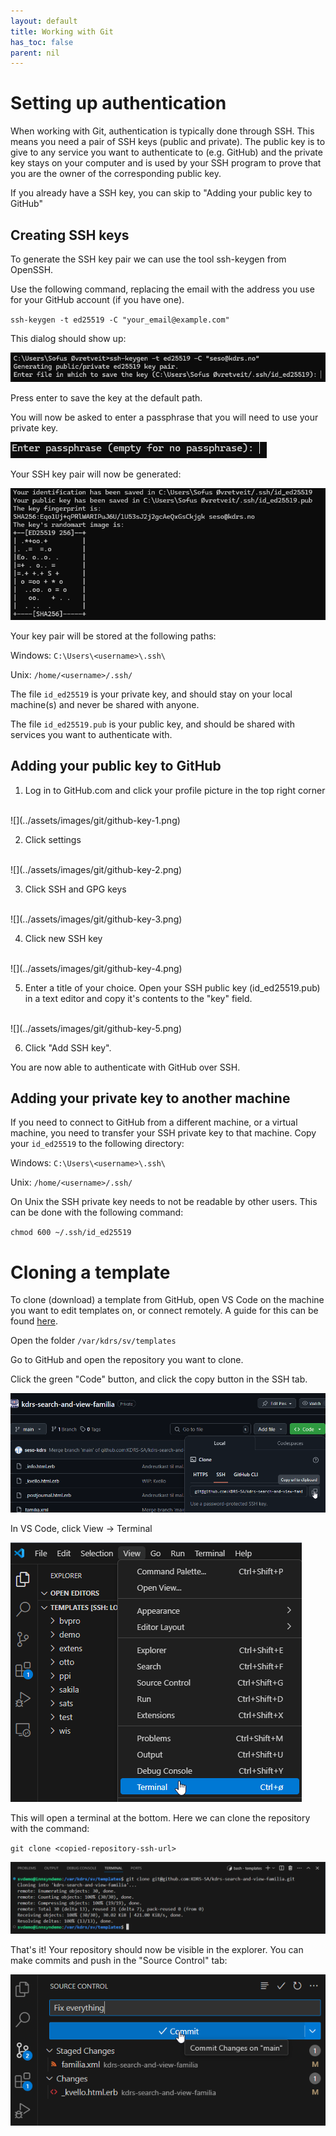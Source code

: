 ```yaml
---
layout: default
title: Working with Git
has_toc: false
parent: nil
---
```


# Setting up authentication

When working with Git, authentication is typically done through SSH. This means you need a pair of SSH keys (public and private). The public key is to give to any service you want to authenticate to (e.g. GitHub) and the private key stays on your computer and is used by your SSH program to prove that you are the owner of the corresponding public key.

If you already have a SSH key, you can skip to "Adding your public key to GitHub"

## Creating SSH keys

To generate the SSH key pair we can use the tool ssh-keygen from OpenSSH.

Use the following command, replacing the email with the address you use for your GitHub account (if you have one).

`ssh-keygen -t ed25519 -C "your_email@example.com"`

This dialog should show up:

![](../assets/images/git/ssh-keygen-1.png)

Press enter to save the key at the default path.


You will now be asked to enter a passphrase that you will need to use your private key.

![](../assets/images/git/ssh-keygen-2.png)


Your SSH key pair will now be generated: 

![](../assets/images/git/ssh-keygen-3.png)

Your key pair will be stored at the following paths:

Windows: `C:\Users\<username>\.ssh\`

Unix: `/home/<username>/.ssh/`

The file `id_ed25519` is your private key, and should stay on your local machine(s) and never be shared with anyone.

The file `id_ed25519.pub` is your public key, and should be shared with services you want to authenticate with.

## Adding your public key to GitHub

1. Log in to GitHub.com and click your profile picture in the top right corner
<br>
![](../assets/images/git/github-key-1.png)

2. Click settings
<br>
![](../assets/images/git/github-key-2.png)

3. Click SSH and GPG keys
<br>
![](../assets/images/git/github-key-3.png)

4. Click new SSH key
<br>
![](../assets/images/git/github-key-4.png)

5. Enter a title of your choice. Open your SSH public key (id_ed25519.pub) in a text editor and copy it's contents to the "key" field.
<br>
![](../assets/images/git/github-key-5.png)

6. Click "Add SSH key".

You are now able to authenticate with GitHub over SSH.

## Adding your private key to another machine

If you need to connect to GitHub from a different machine, or a virtual machine, you need to transfer your SSH private key to that machine. Copy your `id_ed25519` to the following directory:

Windows: `C:\Users\<username>\.ssh\`

Unix: `/home/<username>/.ssh/`

On Unix the SSH private key needs to not be readable by other users. This can be done with the following command:

`chmod 600 ~/.ssh/id_ed25519` 

# Cloning a template

To clone (download) a template from GitHub, open VS Code on the machine you want to edit templates on, or connect remotely. A guide for this can be found [here](/guide/part-0-editing-environment/).

Open the folder `/var/kdrs/sv/templates`

Go to GitHub and open the repository you want to clone.

Click the green "Code" button, and click the copy button in the SSH tab.

![](../assets/images/git/cloning-1.png)

In VS Code, click View -> Terminal

![](../assets/images/git/cloning-2.png)

This will open a terminal at the bottom. Here we can clone the repository with the command:

`git clone <copied-repository-ssh-url>` 

![](../assets/images/git/cloning-3.png)

That's it! Your repository should now be visible in the explorer. You can make commits and push in the "Source Control" tab:

![](../assets/images/git/cloning-4.png)